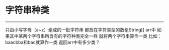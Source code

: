 # 字符串种类

---

只由小写字母（a~z）组成的一批字符串
都放在字符类型的数组String[] arr中
如果其中某两个字符串所含有的字符种类完全一样
就将两个字符串算作一类
比如：baacbba和bac就算作一类
返回arr中有多少类？
